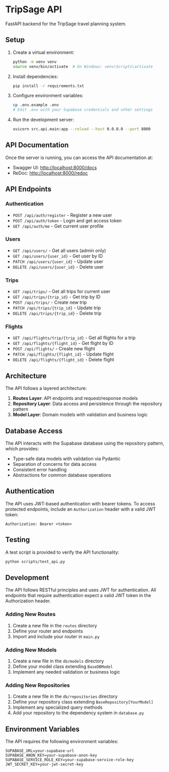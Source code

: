 # TripSage API

FastAPI backend for the TripSage travel planning system.

## Setup

1. Create a virtual environment:

   ```bash
   python -m venv venv
   source venv/bin/activate  # On Windows: venv\Scripts\activate
   ```

2. Install dependencies:

   ```bash
   pip install -r requirements.txt
   ```

3. Configure environment variables:

   ```bash
   cp .env.example .env
   # Edit .env with your Supabase credentials and other settings
   ```

4. Run the development server:

   ```bash
   uvicorn src.api.main:app --reload --host 0.0.0.0 --port 8000
   ```

## API Documentation

Once the server is running, you can access the API documentation at:

- Swagger UI: <http://localhost:8000/docs>
- ReDoc: <http://localhost:8000/redoc>

## API Endpoints

### Authentication

- `POST /api/auth/register` - Register a new user
- `POST /api/auth/token` - Login and get access token
- `GET /api/auth/me` - Get current user profile

### Users

- `GET /api/users/` - Get all users (admin only)
- `GET /api/users/{user_id}` - Get user by ID
- `PATCH /api/users/{user_id}` - Update user
- `DELETE /api/users/{user_id}` - Delete user

### Trips

- `GET /api/trips/` - Get all trips for current user
- `GET /api/trips/{trip_id}` - Get trip by ID
- `POST /api/trips/` - Create new trip
- `PATCH /api/trips/{trip_id}` - Update trip
- `DELETE /api/trips/{trip_id}` - Delete trip

### Flights

- `GET /api/flights/trip/{trip_id}` - Get all flights for a trip
- `GET /api/flights/{flight_id}` - Get flight by ID
- `POST /api/flights/` - Create new flight
- `PATCH /api/flights/{flight_id}` - Update flight
- `DELETE /api/flights/{flight_id}` - Delete flight

## Architecture

The API follows a layered architecture:

1. **Routes Layer**: API endpoints and request/response models
2. **Repository Layer**: Data access and persistence through the repository pattern
3. **Model Layer**: Domain models with validation and business logic

## Database Access

The API interacts with the Supabase database using the repository pattern, which provides:

- Type-safe data models with validation via Pydantic
- Separation of concerns for data access
- Consistent error handling
- Abstractions for common database operations

## Authentication

The API uses JWT-based authentication with bearer tokens. To access protected endpoints, include an `Authorization` header with a valid JWT token:

```
Authorization: Bearer <token>
```

## Testing

A test script is provided to verify the API functionality:

```bash
python scripts/test_api.py
```

## Development

The API follows RESTful principles and uses JWT for authentication. All endpoints that require authentication expect a valid JWT token in the Authorization header.

### Adding New Routes

1. Create a new file in the `routes` directory
2. Define your router and endpoints
3. Import and include your router in `main.py`

### Adding New Models

1. Create a new file in the `db/models` directory
2. Define your model class extending `BaseDBModel`
3. Implement any needed validation or business logic

### Adding New Repositories

1. Create a new file in the `db/repositories` directory
2. Define your repository class extending `BaseRepository[YourModel]`
3. Implement any specialized query methods
4. Add your repository to the dependency system in `database.py`

## Environment Variables

The API requires the following environment variables:

```
SUPABASE_URL=your-supabase-url
SUPABASE_ANON_KEY=your-supabase-anon-key
SUPABASE_SERVICE_ROLE_KEY=your-supabase-service-role-key
JWT_SECRET_KEY=your-jwt-secret-key
```
